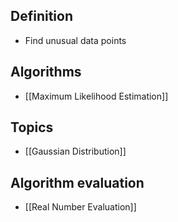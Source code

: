 ## Definition

- Find unusual data points

## Algorithms

- [[Maximum Likelihood Estimation]]

## Topics

- [[Gaussian Distribution]]

## Algorithm evaluation

- [[Real Number Evaluation]]